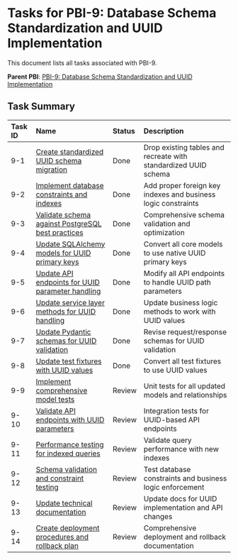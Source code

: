 # Tasks for PBI-9: Database Schema Standardization and UUID Implementation

This document lists all tasks associated with PBI-9.

**Parent PBI**: [PBI-9: Database Schema Standardization and UUID Implementation](./prd.md)

## Task Summary

| Task ID | Name | Status | Description |
| :------ | :--- | :------ | :---------- |
| 9-1 | [Create standardized UUID schema migration](./9-1.md) | Done | Drop existing tables and recreate with standardized UUID schema |
| 9-2 | [Implement database constraints and indexes](./9-2.md) | Done | Add proper foreign key indexes and business logic constraints |
| 9-3 | [Validate schema against PostgreSQL best practices](./9-3.md) | Done | Comprehensive schema validation and optimization |
| 9-4 | [Update SQLAlchemy models for UUID primary keys](./9-4.md) | Done | Convert all core models to use native UUID primary keys |
| 9-5 | [Update API endpoints for UUID parameter handling](./9-5.md) | Done | Modify all API endpoints to handle UUID path parameters |
| 9-6 | [Update service layer methods for UUID handling](./9-6.md) | Done | Update business logic methods to work with UUID values |
| 9-7 | [Update Pydantic schemas for UUID validation](./9-7.md) | Done | Revise request/response schemas for UUID validation |
| 9-8 | [Update test fixtures with UUID values](./9-8.md) | Done | Convert all test fixtures to use UUID values |
| 9-9 | [Implement comprehensive model tests](./9-9.md) | Review | Unit tests for all updated models and relationships |
| 9-10 | [Validate API endpoints with UUID parameters](./9-10.md) | Review | Integration tests for UUID-based API endpoints |
| 9-11 | [Performance testing for indexed queries](./9-11.md) | Review | Validate query performance with new indexes |
| 9-12 | [Schema validation and constraint testing](./9-12.md) | Review | Test database constraints and business logic enforcement |
| 9-13 | [Update technical documentation](./9-13.md) | Review | Update docs for UUID implementation and API changes |
| 9-14 | [Create deployment procedures and rollback plan](./9-14.md) | Review | Comprehensive deployment and rollback documentation | 